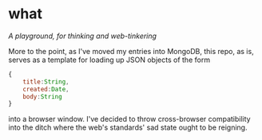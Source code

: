 what
====
*A playground, for thinking and web-tinkering*

More to the point, as I've moved my entries into MongoDB, this repo, as is, serves as a template for loading up JSON objects of the form
```javascript
{
	title:String,
	created:Date,
	body:String
}
```
into a browser window. I've decided to throw cross-browser compatibility into the ditch where the web's standards' sad state ought to be reigning.